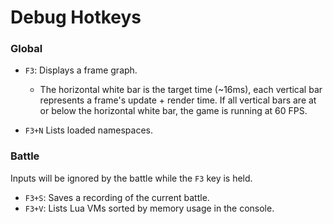 # Debug Hotkeys

### Global

- `F3`: Displays a frame graph.

  - The horizontal white bar is the target time (~16ms), each vertical bar represents a frame's update + render time. If all vertical bars are at or below the horizontal white bar, the game is running at 60 FPS.

- `F3+N` Lists loaded namespaces.

### Battle

Inputs will be ignored by the battle while the `F3` key is held.

- `F3+S`: Saves a recording of the current battle.
- `F3+V`: Lists Lua VMs sorted by memory usage in the console.
